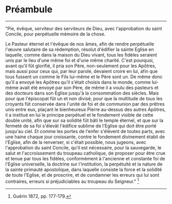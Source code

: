 # Préambule

***

"Pie, évêque, serviteur des serviteurs de Dieu, avec l'approbation du saint Concile, pour perpétuelle mémoire de la chose.

Le Pasteur éternel et l'évêque de nos âmes, afin de rendre perpétuelle l'œuvre salutaire de sa rédemption, résolut d'édifier la sainte Eglise en laquelle, comme dans la maison du Dieu vivant, tous les fidèles seraient unis par le lieu d'une même foi et d'une même charité. C'est pourquoi, avant qu'il fût glorifié, il pria son Père, non-seulement pour les Apôtres, mais aussi pour ceux qui, par leur parole, devaient croire en lui, afin que tous fussent un comme le Fils lui-même et le Père sont un. De même donc qu'il a envoyé les Apôtres qu'il s'était choisis dans le monde, comme lui-méme avait été envoyé par son Père, de même il a voulu des pasteurs et des docteurs dans son Eglise jusqu'à la consommation des siècles. Mais pour que l'épiscopat fût un et non divisé, pour que la multitude de tous les croyants fût conservée dans l'unité de foi et de communion par des prêtres unis entre eux, plaçant le bienheureux Pierre au-dessus des autres Apôtres, il a institué en lui le principe perpétuel et le fondement visible de cette double unité, afin que sur sa solidité fût bâti le temple éternel, et que sur la fermeté de sa foi s'élevât l'édifice sublime de l'Eglise qui doit être porté jusqu'au ciel. Et comme les portes de l'enfer s'élèvent de toutes parts, avec une haine chaque jour croissante, contre le fondement divinement établi de l'Eglise, afin de la renverser, si c'était possible, nous jugeons, avec l'approbation du saint Concile, qu'il est nécessaire, pour la sauvegarde, le salut et l'accroissement du troupeau catholique, de proposer pour être crue et tenue par tous les fidèles, conformément à l'ancienne et constante foi de l'Eglise universelle, la doctrine sur l'institution, la perpétuité et la nature de la sainte primauté apostolique, dans laquelle consiste la force et la solidité de toute l'Eglise, et de proscrire, et de condamner les erreurs qui lui sont contraires, erreurs si préjudiciables au troupeau du Seigneur." [^1]

[^1]: Guérin 1872, pp. 177-179.
